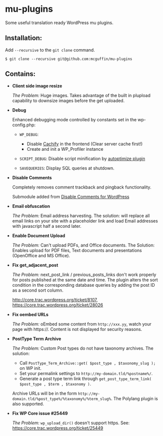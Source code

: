 mu-plugins
==========

Some useful translation ready WordPress mu plugins.

Installation:
-------------

Add `--recursive` to the `git clone` command.

    $ git clone --recursive git@github.com:mcguffin/mu-plugins


Contains:
---------

*   **Client side image resize**
   
    *The Problem:* Huge images. Takes advantage of the built in plupload capability to 
    downsize images before the get uploaded.

*   **Debug**
    
    Enhanced debugging mode controlled by constants set in the wp-config.php:
    
    *	`WP_DEBUG`: 
    	*	Disable [Cachify](https://wordpress.org/plugins/cachify/) in the frontend (Clear server cache first!)
    	*	Create and init a WP_Profiler instance

    *	`SCRIPT_DEBUG`: Disable script minification by [autoptimize plugin](https://wordpress.org/plugins/autoptimize/)
    
    *	`SAVEQUERIES`: Display SQL queries at shutdown.

*   **Disable Comments**
    
    Completely removes comment trackback and pingback functionality. 
    
    Submodule added from [Disable Comments for WordPress](git@github.com:solarissmoke/disable-comments-mu.git)
  
*   **Email obfuscation**
   
    *The Problem:* Email address harvesting. The solution: will replace all email links on 
    your site with a placeholder link and load Email addresses with javascript half a second 
    later.
  
*   **Enable Document Upload**
   
    *The Problem:* Can't upload PDFs, and Office documents. The Solution: Enables upload 
    for PDF files, Text documents and presentations (OpenOffice and MS Office).
    
*   **Fix get_adjacent_post**
   
    *The Problem:* next_post_link / previous_posts_links don't work properly for posts 
    published at the same date and time. The plugin alters the sort condition in the 
    corresponding database queries by adding the post ID as a second sort column.
    
    http://core.trac.wordpress.org/ticket/8107, https://core.trac.wordpress.org/ticket/28026
  
*   **Fix oembed URLs**
   
    *The Problem:* oEmbed some content from `http://xxx.yy`, watch your page with 
    https://. Content is not displayed for security reasons. 

*	**PostType Term Archive**
    
    *The Problem:* Custom Post types do not have taxonomy archives. The solution: 

    *  Call `PostType_Term_Archive::get( $post_type , $taxonomy_slug );` on WP init. 
    *  Set your permalink settings to `http://my-domain.tld/%postname%/`.
    *  Generate a post type term link through `get_post_type_term_link( $post_type , $term , $taxonomy )`.

    Archive URLs will be in the form `http://my-domain.tld/%post_type%/%taxonomy%/%term_slug%`.
    The Polylang plugin is also supported.
    
*	**Fix WP Core issue #25449**
	
	*The Problem:* `wp_upload_dir()` doesn't support https. See: https://core.trac.wordpress.org/ticket/25449
